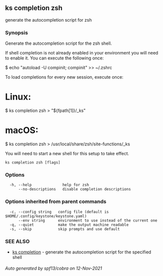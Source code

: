 ## ks completion zsh

generate the autocompletion script for zsh

### Synopsis


Generate the autocompletion script for the zsh shell.

If shell completion is not already enabled in your environment you will need
to enable it.  You can execute the following once:

$ echo "autoload -U compinit; compinit" >> ~/.zshrc

To load completions for every new session, execute once:
# Linux:
$ ks completion zsh > "${fpath[1]}/_ks"
# macOS:
$ ks completion zsh > /usr/local/share/zsh/site-functions/_ks

You will need to start a new shell for this setup to take effect.


```
ks completion zsh [flags]
```

### Options

```
  -h, --help              help for zsh
      --no-descriptions   disable completion descriptions
```

### Options inherited from parent commands

```
  -c, --config string   config file (default is $HOME/.config/keystone/keystone.yaml)
      --env string      environment to use instead of the current one
  -q, --quiet           make the output machine readable
  -s, --skip            skip prompts and use default
```

### SEE ALSO

* [ks completion](ks_completion.md)	 - generate the autocompletion script for the specified shell

###### Auto generated by spf13/cobra on 12-Nov-2021
